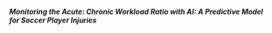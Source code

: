 ***Monitoring the Acute: Chronic Workload Ratio with AI: A Predictive Model for Soccer Player Injuries***
